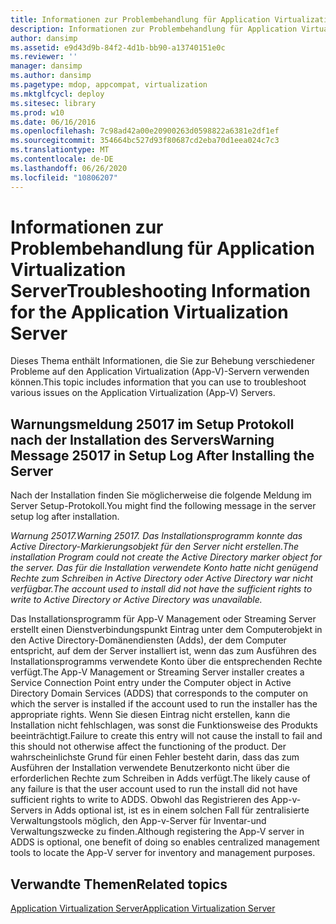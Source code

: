 ```yaml
---
title: Informationen zur Problembehandlung für Application Virtualization Server
description: Informationen zur Problembehandlung für Application Virtualization Server
author: dansimp
ms.assetid: e9d43d9b-84f2-4d1b-bb90-a13740151e0c
ms.reviewer: ''
manager: dansimp
ms.author: dansimp
ms.pagetype: mdop, appcompat, virtualization
ms.mktglfcycl: deploy
ms.sitesec: library
ms.prod: w10
ms.date: 06/16/2016
ms.openlocfilehash: 7c98ad42a00e20900263d0598822a6381e2df1ef
ms.sourcegitcommit: 354664bc527d93f80687cd2eba70d1eea024c7c3
ms.translationtype: MT
ms.contentlocale: de-DE
ms.lasthandoff: 06/26/2020
ms.locfileid: "10806207"
---
```

# <span data-ttu-id="48231-103">Informationen zur Problembehandlung für Application Virtualization Server</span><span class="sxs-lookup"><span data-stu-id="48231-103">Troubleshooting Information for the Application Virtualization Server</span></span>


<span data-ttu-id="48231-104">Dieses Thema enthält Informationen, die Sie zur Behebung verschiedener Probleme auf den Application Virtualization (App-V)-Servern verwenden können.</span><span class="sxs-lookup"><span data-stu-id="48231-104">This topic includes information that you can use to troubleshoot various issues on the Application Virtualization (App-V) Servers.</span></span>

## <span data-ttu-id="48231-105">Warnungsmeldung 25017 im Setup Protokoll nach der Installation des Servers</span><span class="sxs-lookup"><span data-stu-id="48231-105">Warning Message 25017 in Setup Log After Installing the Server</span></span>


<span data-ttu-id="48231-106">Nach der Installation finden Sie möglicherweise die folgende Meldung im Server Setup-Protokoll.</span><span class="sxs-lookup"><span data-stu-id="48231-106">You might find the following message in the server setup log after installation.</span></span>

*<span data-ttu-id="48231-107">Warnung 25017.</span><span class="sxs-lookup"><span data-stu-id="48231-107">Warning 25017.</span></span> <span data-ttu-id="48231-108">Das Installationsprogramm konnte das Active Directory-Markierungsobjekt für den Server nicht erstellen.</span><span class="sxs-lookup"><span data-stu-id="48231-108">The installation Program could not create the Active Directory marker object for the server.</span></span> <span data-ttu-id="48231-109">Das für die Installation verwendete Konto hatte nicht genügend Rechte zum Schreiben in Active Directory oder Active Directory war nicht verfügbar.</span><span class="sxs-lookup"><span data-stu-id="48231-109">The account used to install did not have the sufficient rights to write to Active Directory or Active Directory was unavailable.</span></span>*

<span data-ttu-id="48231-110">Das Installationsprogramm für App-V Management oder Streaming Server erstellt einen Dienstverbindungspunkt Eintrag unter dem Computerobjekt in den Active Directory-Domänendiensten (Adds), der dem Computer entspricht, auf dem der Server installiert ist, wenn das zum Ausführen des Installationsprogramms verwendete Konto über die entsprechenden Rechte verfügt.</span><span class="sxs-lookup"><span data-stu-id="48231-110">The App-V Management or Streaming Server installer creates a Service Connection Point entry under the Computer object in Active Directory Domain Services (ADDS) that corresponds to the computer on which the server is installed if the account used to run the installer has the appropriate rights.</span></span> <span data-ttu-id="48231-111">Wenn Sie diesen Eintrag nicht erstellen, kann die Installation nicht fehlschlagen, was sonst die Funktionsweise des Produkts beeinträchtigt.</span><span class="sxs-lookup"><span data-stu-id="48231-111">Failure to create this entry will not cause the install to fail and this should not otherwise affect the functioning of the product.</span></span> <span data-ttu-id="48231-112">Der wahrscheinlichste Grund für einen Fehler besteht darin, dass das zum Ausführen der Installation verwendete Benutzerkonto nicht über die erforderlichen Rechte zum Schreiben in Adds verfügt.</span><span class="sxs-lookup"><span data-stu-id="48231-112">The likely cause of any failure is that the user account used to run the install did not have sufficient rights to write to ADDS.</span></span> <span data-ttu-id="48231-113">Obwohl das Registrieren des App-v-Servers in Adds optional ist, ist es in einem solchen Fall für zentralisierte Verwaltungstools möglich, den App-v-Server für Inventar-und Verwaltungszwecke zu finden.</span><span class="sxs-lookup"><span data-stu-id="48231-113">Although registering the App-V server in ADDS is optional, one benefit of doing so enables centralized management tools to locate the App-V server for inventory and management purposes.</span></span>

## <span data-ttu-id="48231-114">Verwandte Themen</span><span class="sxs-lookup"><span data-stu-id="48231-114">Related topics</span></span>


[<span data-ttu-id="48231-115">Application Virtualization Server</span><span class="sxs-lookup"><span data-stu-id="48231-115">Application Virtualization Server</span></span>](application-virtualization-server.md)

 

 





